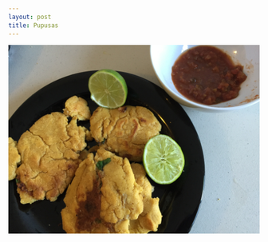 ```yaml
---
layout: post
title: Pupusas
---
```


<img class="food-photo" src="/themenu/images/food/2015-1-19.jpg">
